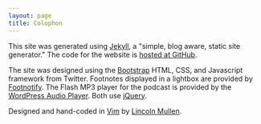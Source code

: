 ```yaml
---
layout: page
title: Colophon
---
```


This site was generated using [Jekyll][], a "simple, blog aware, static
site generator." The code for the website is [hosted at GitHub][].

The site was designed using the [Bootstrap][] HTML, CSS, and Javascript
framework from Twitter. Footnotes displayed in a lightbox are provided by [Footnotify][]. 
The Flash MP3 player for the podcast is provided by the [WordPress Audio
Player][]. Both use [jQuery][].

Designed and hand-coded in [Vim][] by [Lincoln Mullen][].

  [Jekyll]: http://jekyllrb.com/
  [Bootstrap]: http://twitter.github.com/bootstrap/index.html
  [Footnotify]: http://openideas.ideon.co/2011/footnotify-0-6-5-released
  [WordPress Audio Player]: http://wpaudioplayer.com/
  [hosted at GitHub]: {{site.github-repo}}
  [Vim]: http://www.vim.org/
  [Lincoln Mullen]: http://lincolnmullen.com
  [jQuery]: http://jquery.com/
